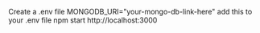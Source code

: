 Create a .env file
MONGODB_URI="your-mongo-db-link-here" add this to your .env file
npm start
http://localhost:3000

